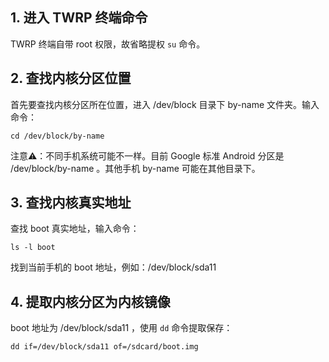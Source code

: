 ## 1. 进入 TWRP 终端命令

TWRP 终端自带 root 权限，故省略提权 `su` 命令。

## 2. 查找内核分区位置

首先要查找内核分区所在位置，进入 /dev/block 目录下 by-name 文件夹。输入命令：

`cd /dev/block/by-name`

注意⚠️：不同手机系统可能不一样。目前 Google 标准 Android 分区是 /dev/block/by-name 。其他手机 by-name 可能在其他目录下。

## 3. 查找内核真实地址

查找 boot 真实地址，输入命令：

`ls -l boot`

找到当前手机的 boot 地址，例如：/dev/block/sda11

## 4. 提取内核分区为内核镜像

boot 地址为 /dev/block/sda11 ，使用 `dd` 命令提取保存：

`dd if=/dev/block/sda11 of=/sdcard/boot.img`